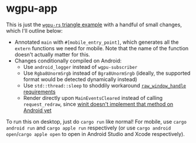 # wgpu-app

This is just the [`wgpu-rs` triangle example](https://github.com/gfx-rs/wgpu-rs/blob/v0.6/examples/hello-triangle/main.rs) with a handful of small changes, which I'll outline below:

- Annotated `main` with `#[mobile_entry_point]`, which generates all the `extern` functions we need for mobile. Note that the name of the function doesn't actually matter for this.
- Changes conditionally compiled on Android:
  - Use `android_logger` instead of `wgpu-subscriber`
  - Use `Rgba8UnormSrgb` instead of `Bgra8UnormSrgb` (ideally, the supported format would be detected dynamically instead)
  - Use `std::thread::sleep` to shoddily workaround [`raw_window_handle` requirements](https://github.com/rust-windowing/winit/issues/1588)
  - Render directly upon `MainEventsCleared` instead of calling `request_redraw`, since [winit doesn't implement that method on Android yet](https://github.com/rust-windowing/winit/issues/1723)

To run this on desktop, just do `cargo run` like normal! For mobile, use `cargo android run` and `cargo apple run` respectively (or use `cargo android open`/`cargo apple open` to open in Android Studio and Xcode respectively).
